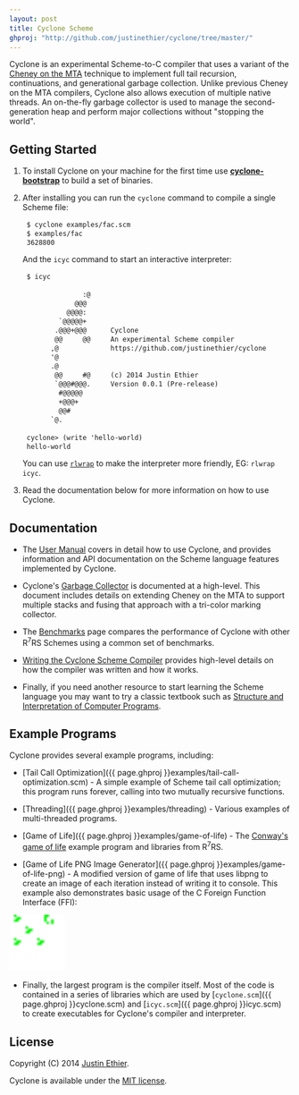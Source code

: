 ```yaml
---
layout: post
title: Cyclone Scheme
ghproj: "http://github.com/justinethier/cyclone/tree/master/"
---
```


Cyclone is an experimental Scheme-to-C compiler that uses a variant of the [Cheney on the MTA](http://www.pipeline.com/~hbaker1/CheneyMTA.html) technique to implement full tail recursion, continuations, and generational garbage collection. Unlike previous Cheney on the MTA compilers, Cyclone also allows execution of multiple native threads. An on-the-fly garbage collector is used to manage the second-generation heap and perform major collections without "stopping the world".

Getting Started
---------------

1. To install Cyclone on your machine for the first time use [**cyclone-bootstrap**](https://github.com/justinethier/cyclone-bootstrap) to build a set of binaries. 

2. After installing you can run the `cyclone` command to compile a single Scheme file:

        $ cyclone examples/fac.scm
        $ examples/fac
        3628800
    
    And the `icyc` command to start an interactive interpreter:
    
        $ icyc
        
                      :@
                    @@@
                  @@@@:
                `@@@@@+
               .@@@+@@@      Cyclone
               @@     @@     An experimental Scheme compiler
              ,@             https://github.com/justinethier/cyclone
              '@
              .@
               @@     #@     (c) 2014 Justin Ethier
               `@@@#@@@.     Version 0.0.1 (Pre-release)
                #@@@@@
                +@@@+
                @@#
              `@.
        
        cyclone> (write 'hello-world)
        hello-world

   You can use [`rlwrap`](http://linux.die.net/man/1/rlwrap) to make the interpreter more friendly, EG: `rlwrap icyc`.

3. Read the documentation below for more information on how to use Cyclone.

Documentation
-------------

- The [User Manual](docs/User-Manual) covers in detail how to use Cyclone, and provides information and API documentation on the Scheme language features implemented by Cyclone.

- Cyclone's [Garbage Collector](docs/Garbage-Collector) is documented at a high-level. This document includes details on extending Cheney on the MTA to support multiple stacks and fusing that approach with a tri-color marking collector.

- The [Benchmarks](docs/Benchmarks) page compares the performance of Cyclone with other R<sup>7</sup>RS Schemes using a common set of benchmarks.

- [Writing the Cyclone Scheme Compiler](docs/Writing-the-Cyclone-Scheme-Compiler) provides high-level details on how the compiler was written and how it works.

- Finally, if you need another resource to start learning the Scheme language you may want to try a classic textbook such as [Structure and Interpretation of Computer Programs](https://mitpress.mit.edu/sicp/full-text/book/book.html).

Example Programs
----------------

Cyclone provides several example programs, including:

- [Tail Call Optimization]({{ page.ghproj }}examples/tail-call-optimization.scm) - A simple example of Scheme tail call optimization; this program runs forever, calling into two mutually recursive functions.

- [Threading]({{ page.ghproj }}examples/threading) - Various examples of multi-threaded programs.

- [Game of Life]({{ page.ghproj }}examples/game-of-life) - The [Conway's game of life](https://en.wikipedia.org/wiki/Conway%27s_Game_of_Life) example program and libraries from R<sup>7</sup>RS.

- [Game of Life PNG Image Generator]({{ page.ghproj }}examples/game-of-life-png) - A modified version of game of life that uses libpng to create an image of each iteration instead of writing it to console. This example also demonstrates basic usage of the C Foreign Function Interface (FFI):

<img class="doc" src="docs/images/game-of-life-gliders.gif">

- Finally, the largest program is the compiler itself. Most of the code is contained in a series of libraries which are used by [`cyclone.scm`]({{ page.ghproj }}cyclone.scm) and [`icyc.scm`]({{ page.ghproj }}icyc.scm) to create executables for Cyclone's compiler and interpreter.

License
-------
Copyright (C) 2014 [Justin Ethier](http://github.com/justinethier).

Cyclone is available under the [MIT license](http://www.opensource.org/licenses/mit-license.php).
